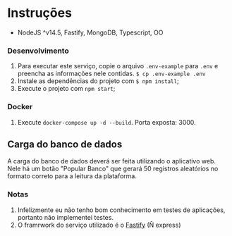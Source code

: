 # Instruções

 - NodeJS ^v14.5, Fastify, MongoDB, Typescript, OO

### Desenvolvimento

 1. Para executar este serviço, copie o arquivo `.env-example` para `.env` e preencha as informações nele contidas.
    `$ cp .env-example .env`
 2. Instale as dependências do projeto com `$ npm install`;
 3. Execute o projeto com `npm start`;

### Docker

 1. Execute `docker-compose up -d --build`.
    Porta exposta: 3000.

## Carga do banco de dados

A carga do banco de dados deverá ser feita utilizando o aplicativo web. Nele há um botão "Popular Banco" que gerará 50 registros aleatórios no formato correto para a leitura da plataforma.


### Notas
 1. Infelizmente eu não tenho bom conhecimento em testes de aplicações, portanto não implementei testes.
 2. O framrwork do serviço utilizado é o [Fastify](https://fastify.io) (Ñ express)